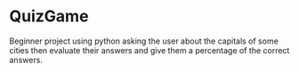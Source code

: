 # QuizGame
Beginner project using python asking the user about the capitals of some cities then evaluate their answers and give them a percentage of the correct answers.

